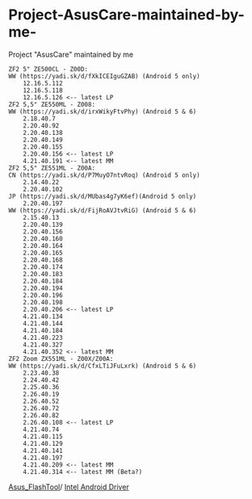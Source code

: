 # Project-AsusCare-maintained-by-me-
Project "AsusCare" maintained by me​


    ZF2 5" ZE500CL - Z00D:
    WW (https://yadi.sk/d/fXkICEIguGZAB) (Android 5 only)
        12.16.5.112
        12.16.5.118
        12.16.5.126 <-- latest LP
    ZF2 5,5" ZE550ML - Z008:
    WW (https://yadi.sk/d/irxWikyFtvPhy) (Android 5 & 6)
        2.18.40.7
        2.20.40.92
        2.20.40.138
        2.20.40.149
        2.20.40.155
        2.20.40.156 <-- latest LP
        4.21.40.191 <-- latest MM
    ZF2 5,5" ZE551ML - Z00A:
    CN (https://yadi.sk/d/P7MuyO7ntvRoq) (Android 5 only)
        2.14.40.22
        2.20.40.102
    JP (https://yadi.sk/d/MUbas4g7yK6ef)(Android 5 only)
        2.20.40.197
    WW (https://yadi.sk/d/FijRoAVJtvRiG) (Android 5 & 6)
        2.15.40.13
        2.20.40.139
        2.20.40.156
        2.20.40.160
        2.20.40.164
        2.20.40.165
        2.20.40.168
        2.20.40.174
        2.20.40.183
        2.20.40.184
        2.20.40.194
        2.20.40.196
        2.20.40.198
        2.20.40.206 <-- latest LP
        4.21.40.134
        4.21.40.144
        4.21.40.184
        4.21.40.223
        4.21.40.327
        4.21.40.352 <-- latest MM
    ZF2 Zoom ZX551ML - Z00X/Z00A:
    WW (https://yadi.sk/d/CfxLTiJFuLxrk) (Android 5 & 6)
        2.23.40.38
        2.24.40.42
        2.25.40.36
        2.26.40.19
        2.26.40.52
        2.26.40.72
        2.26.40.82
        2.26.40.108 <-- latest LP
        4.21.40.74
        4.21.40.115
        4.21.40.129
        4.21.40.141
        4.21.40.197
        4.21.40.209 <-- latest MM
        4.21.40.314 <-- latest MM (Beta?)

[Asus_FlashTool](https://disk.yandex.ru/d/k6Q2WJnStvbkQ)/ [Intel Android Driver​](https://disk.yandex.ru/d/3EFqhnb8tvbfH)
 
